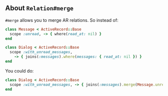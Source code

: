 ## About `Relation#merge`

`#merge` allows you to merge AR relations. So instead of:

```ruby
class Message < ActiveRecord::Base
  scope :unread, -> { where(read_at: nil) }
end

class Dialog < ActiveRecord::Base
  scope :with_unread_messages,
    -> { joins(:messages).where(messages: { read_at: nil }) }
end
```

You could do:

```ruby
class Dialog < ActiveRecord::Base
  scope :with_unread_messages, -> { joins(:messages).merge(Message.unread) }
end
```